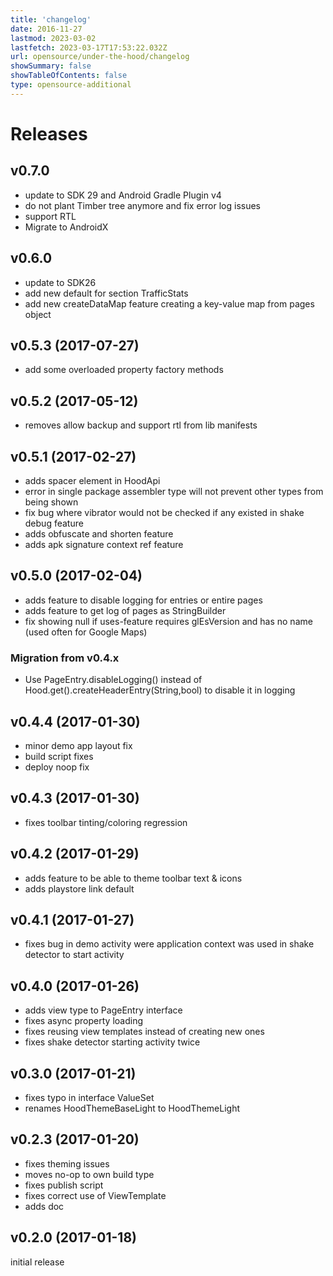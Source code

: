 ```yaml
---
title: 'changelog'
date: 2016-11-27
lastmod: 2023-03-02
lastfetch: 2023-03-17T17:53:22.032Z
url: opensource/under-the-hood/changelog
showSummary: false
showTableOfContents: false
type: opensource-additional
---
```

# Releases

## v0.7.0

* update to SDK 29 and Android Gradle Plugin v4
* do not plant Timber tree anymore and fix error log issues
* support RTL
* Migrate to AndroidX

## v0.6.0

* update to SDK26
* add new default for section TrafficStats
* add new createDataMap feature creating a key-value map from pages object

## v0.5.3 (2017-07-27)

* add some overloaded property factory methods

## v0.5.2 (2017-05-12)

* removes allow backup and support rtl from lib manifests

## v0.5.1 (2017-02-27)

* adds spacer element in HoodApi
* error in single package assembler type will not prevent other types from being shown
* fix bug where vibrator would not be checked if any existed in shake debug feature
* adds obfuscate and shorten feature
* adds apk signature context ref feature

## v0.5.0 (2017-02-04)

* adds feature to disable logging for entries or entire pages
* adds feature to get log of pages as StringBuilder
* fix showing null if uses-feature requires glEsVersion and has no name (used often for Google Maps)

### Migration from v0.4.x

* Use PageEntry.disableLogging() instead of Hood.get().createHeaderEntry(String,bool) to disable it in logging

## v0.4.4 (2017-01-30)

* minor demo app layout fix
* build script fixes
* deploy noop fix

## v0.4.3 (2017-01-30)

* fixes toolbar tinting/coloring regression

## v0.4.2 (2017-01-29)

* adds feature to be able to theme toolbar text & icons
* adds playstore link default

## v0.4.1 (2017-01-27)

* fixes bug in demo activity were application context was used in shake detector to start activity

## v0.4.0 (2017-01-26)

* adds view type to PageEntry interface
* fixes async property loading
* fixes reusing view templates instead of creating new ones
* fixes shake detector starting activity twice

## v0.3.0 (2017-01-21)

* fixes typo in interface ValueSet
* renames HoodThemeBaseLight to HoodThemeLight

## v0.2.3 (2017-01-20)

* fixes theming issues
* moves no-op to own build type
* fixes publish script
* fixes correct use of ViewTemplate
* adds doc

## v0.2.0 (2017-01-18)

initial release
